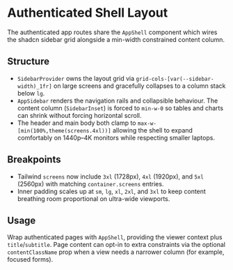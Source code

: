 # Authenticated Shell Layout

The authenticated app routes share the `AppShell` component which wires the shadcn sidebar grid alongside a min-width constrained content column.

## Structure
- `SidebarProvider` owns the layout grid via `grid-cols-[var(--sidebar-width)_1fr]` on large screens and gracefully collapses to a column stack below `lg`.
- `AppSidebar` renders the navigation rails and collapsible behaviour. The content column (`SidebarInset`) is forced to `min-w-0` so tables and charts can shrink without forcing horizontal scroll.
- The header and main body both clamp to `max-w-[min(100%,theme(screens.4xl))]` allowing the shell to expand comfortably on 1440p–4K monitors while respecting smaller laptops.

## Breakpoints
- Tailwind `screens` now include `3xl` (1728px), `4xl` (1920px), and `5xl` (2560px) with matching `container.screens` entries.
- Inner padding scales up at `sm`, `lg`, `xl`, `2xl`, and `3xl` to keep content breathing room proportional on ultra-wide viewports.

## Usage
Wrap authenticated pages with `AppShell`, providing the viewer context plus `title`/`subtitle`. Page content can opt-in to extra constraints via the optional `contentClassName` prop when a view needs a narrower column (for example, focused forms).
